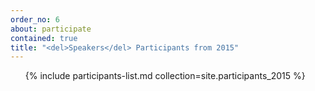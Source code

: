 ```yaml
---
order_no: 6
about: participate
contained: true
title: "<del>Speakers</del> Participants from 2015"
---
```


<ol class="participants-list">
  {% include participants-list.md collection=site.participants_2015 %}
</ol>

